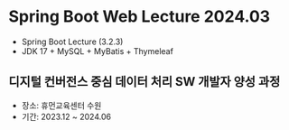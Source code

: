 # Spring Boot Web Lecture 2024.03
- Spring Boot Lecture (3.2.3)
- JDK 17 + MySQL + MyBatis + Thymeleaf

## 디지털 컨버전스 중심 데이터 처리 SW 개발자 양성 과정
- 장소: 휴먼교육센터 수원
- 기간: 2023.12 ~ 2024.06
